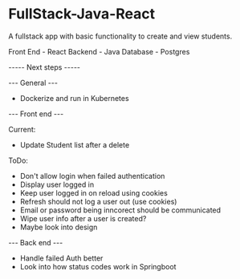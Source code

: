 # FullStack-Java-React

A fullstack app with basic functionality to create and view students.

Front End - React
Backend - Java
Database - Postgres

----- Next steps -----

--- General ---

- Dockerize and run in Kubernetes

--- Front end ---

Current:
- Update Student list after a delete

ToDo:
- Don't allow login when failed authentication
- Display user logged in
- Keep user logged in on reload using cookies
- Refresh should not log a user out (use cookies)
- Email or password being inncorect should be communicated
- Wipe user info after a user is created?
- Maybe look into design

--- Back end ---

- Handle failed Auth better
- Look into how status codes work in Springboot
